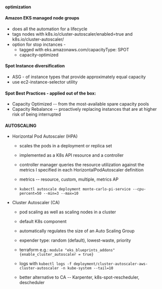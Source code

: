 #### optimization

#### Amazon EKS managed node groups
- does all the automation for a lifecycle
- tags nodes with k8s.io/cluster-autoscaler/enabled=true and k8s.io/cluster-autoscaler/
- option for stop inctances -
    - tagged with eks.amazonaws.com/capacityType: SPOT
    - capacity-optimized

#### Spot Instance diversification
- ASG -  of instance types that provide approximately equal capacity
- use ec2-instance-selector utility

#### Spot Best Practices - applied out of the box:
- Capacity Optimized -- from the most-available spare capacity pools
- Capacity Rebalance -- proactively replacing instances that are at higher risk of being interrupted




#### AUTOSCALING

- Horizontal Pod Autoscaler (HPA)
    - scales the pods in a deployment or replica set
    - implemented as a K8s API resource and a controller
    - controller manager queries the resource utilization against the metrics I specified in each HorizontalPodAutoscaler definition
    - metrics -- resource, custom, multiple, metrics AP

    - `kubectl autoscale deployment monte-carlo-pi-service --cpu-percent=50 --min=3 --max=10`

- Cluster Autoscaler (CA)
    - pod scaling as well as scaling nodes in a cluster
    - default K8s component
    - automatically regulates the size of an Auto Scaling Group

    - expender type: random (default), lowest-waste, priority 

    - terraform e.g.: `module "eks_blueprints_addons" {enable_cluster_autoscaler = true}` 
    - logs with `kubectl logs -f deployment/cluster-autoscaler-aws-cluster-autoscaler -n kube-system --tail=10`
    
    - better alternative to CA -- Karpenter, k8s-spot-rescheduler, descheduler